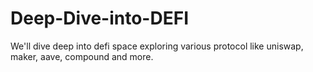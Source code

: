 # Deep-Dive-into-DEFI
We'll dive deep into defi space exploring various protocol like uniswap, maker, aave, compound and more.


